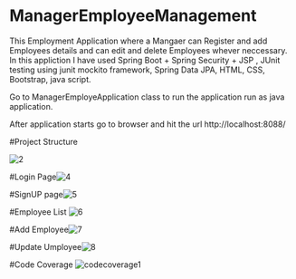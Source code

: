 # ManagerEmployeeManagement

This Employment Application where a Mangaer can Register and add Employees details and can edit and delete Employees whever neccessary.
In this appliction I have used Spring Boot + Spring Security + JSP , JUnit testing using junit mockito framework, Spring Data JPA, HTML, CSS,
Bootstrap, java script.

Go to ManagerEmployeApplication class to run the application run as java application.


After application starts go to browser and hit the url http://localhost:8088/



#Project Structure

![2](https://user-images.githubusercontent.com/44228860/111351492-3c0cd100-86a9-11eb-85d0-f39f60153246.PNG)


#Login Page![4](https://user-images.githubusercontent.com/44228860/111351956-b2a9ce80-86a9-11eb-9728-dd23fac1813d.PNG)


#SignUP page![5](https://user-images.githubusercontent.com/44228860/111352079-d53be780-86a9-11eb-83d3-6d67c653c7e0.PNG)

#Employee List
![6](https://user-images.githubusercontent.com/44228860/111352117-e08f1300-86a9-11eb-98e8-db5b2c6f78b1.PNG)


#Add Employee![7](https://user-images.githubusercontent.com/44228860/111352147-e84eb780-86a9-11eb-8dc9-c750415e9985.PNG)


#Update Umployee![8](https://user-images.githubusercontent.com/44228860/111352196-f3094c80-86a9-11eb-9527-b58451360ce2.PNG)


#Code Coverage
![codecoverage1](https://user-images.githubusercontent.com/44228860/111352315-0b796700-86aa-11eb-8c9b-11b517c19327.PNG)
